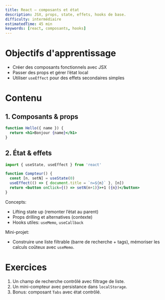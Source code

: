 ```yaml
---
title: React — composants et état
description: JSX, props, state, effets, hooks de base.
difficulty: intermédiaire
estimatedTime: 45 min
keywords: [react, composants, hooks]
---
```


# Objectifs d'apprentissage
- Créer des composants fonctionnels avec JSX
- Passer des props et gérer l’état local
- Utiliser `useEffect` pour des effets secondaires simples

# Contenu

## 1. Composants & props
```jsx
function Hello({ name }) {
  return <h1>Bonjour {name}</h1>
}
```

## 2. État & effets
```jsx
import { useState, useEffect } from 'react'

function Compteur() {
  const [n, setN] = useState(0)
  useEffect(() => { document.title = `n=${n}` }, [n])
  return <button onClick={() => setN(n+1)}>+1 ({n})</button>
}
```

Concepts:
- Lifting state up (remonter l’état au parent)
- Props drilling et alternatives (contexte)
- Hooks utiles: `useMemo`, `useCallback`

Mini-projet:
- Construire une liste filtrable (barre de recherche + tags), mémoriser les calculs coûteux avec `useMemo`.

# Exercices
1. Un champ de recherche contrôlé avec filtrage de liste.
2. Un mini-compteur avec persistance dans `localStorage`.
3. Bonus: composant `Tabs` avec état contrôlé.

